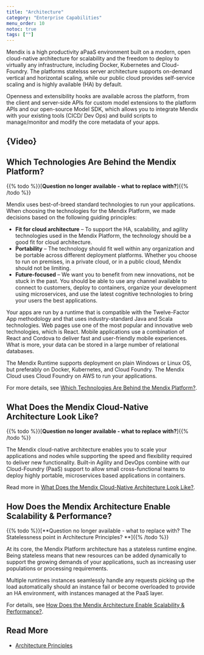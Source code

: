 ```yaml
---
title: "Architecture"
category: "Enterprise Capabilities"
menu_order: 10
notoc: true
tags: [""]
---
```


Mendix is a high productivity aPaaS environment built on a modern, open cloud-native architecture for scalability and the freedom to deploy to virtually any infrastructure, including Docker, Kubernetes and Cloud-Foundry. The platforms statelsss server architecture supports on-demand vertical and horizontal scaling, while our public cloud provides self-service scaling and is highly available (HA) by default. 

Openness and extensibility hooks are available across the platform, from the client and server-side APIs for custom model extensions to the platform APIs and our open-source Model SDK, which allows you to integrate Mendix with your existing tools (CICD/ Dev Ops) and build scripts to manage/monitor and modify the core metadata of your apps.

## {Video}

## Which Technologies Are Behind the Mendix Platform?

{{% todo %}}[**Question no longer available - what to replace with?**]{{% /todo %}}

Mendix uses best-of-breed standard technologies to run your applications. When choosing the technologies for the Mendix Platform, we made decisions based on the following guiding principles:

* **Fit for cloud architecture** – To support the HA, scalability, and agility technologies used in the Mendix Platform, the technology should be a good fit for cloud architecture.
* **Portability** – The technology should fit well within any organization and be portable across different deployment platforms. Whether you choose to run on premises, in a private cloud, or in a public cloud, Mendix should not be limiting.
* **Future-focused** – We want you to benefit from new innovations, not be stuck in the past. You should be able to use any channel available to connect to customers, deploy to containers, organize your development using microservices, and use the latest cognitive technologies to bring your users the best applications.

Your apps are run by a runtime that is compatible with the Twelve-Factor App methodology and that uses industry-standard Java and Scala technologies. Web pages use one of the most popular and innovative web technologies, which is React. Mobile applications use a combination of React and Cordova to deliver fast and user-friendly mobile experiences. What is more, your data can be stored in a large number of relational databases.

The Mendix Runtime supports deployment on plain Windows or Linux OS, but preferably on Docker, Kubernetes, and Cloud Foundry. The Mendix Cloud uses Cloud Foundry on AWS to run your applications.

For more details, see [Which Technologies Are Behind the Mendix Platform?](architecture-principles#technologies).

## What Does the Mendix Cloud-Native Architecture Look Like?

{{% todo %}}[**Question no longer available - what to replace with?**]{{% /todo %}}

The Mendix cloud-native architecture enables you to scale your applications and nodes while supporting the speed and flexibility required to deliver new functionality. Built-in Agility and DevOps combine with our Cloud-Foundry (PaaS) support to allow small cross-functional teams to deploy highly portable, microservices based applications in containers. 

Read more in [What Does the Mendix Cloud-Native Architecture Look Like?](architecture-principles#cloud-native).

## How Does the Mendix Architecture Enable Scalability & Performance?

{{% todo %}}[**Question no longer available - what to replace with? The Statelessness point in Architecture Principles? **]{{% /todo %}}

At its core, the Mendix Platform architecture has a stateless runtime engine. Being stateless means that new resources can be added dynamically to support the growing demands of your applications, such as increasing user populations or processing requirements. 

Multiple runtimes instances seamlessly handle any requests picking up the load automatically should an instance fail or become overloaded to provide an HA environment, with instances managed at the PaaS layer. 

For details, see [How Does the Mendix Architecture Enable Scalability & Performance?](architecture-principles#scalability-performance).

## Read More

* [Architecture Principles](architecture-principles)
